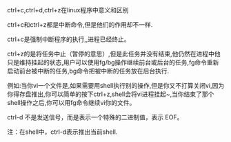 ctrl+c,ctrl+d,ctrl+z在linux程序中意义和区别

ctrl+c和ctrl+z都是中断命令,但是他们的作用却不一样.
 
ctrl+c是强制中断程序的执行,,进程已经终止。
 
ctrl+z的是将任务中止（暂停的意思）,但是此任务并没有结束,他仍然在进程中他只是维持挂起的状态,用户可以使用fg/bg操作继续前台或后台的任务,fg命令重新启动前台被中断的任务,bg命令把被中断的任务放在后台执行.
 
例如:当你vi一个文件是,如果需要用shell执行别的操作,但是你又不打算关闭vi,因为你得存盘推出,你可以简单的按下ctrl+z,shell会将vi进程挂起~,当你结束了那个shell操作之后,你可以用fg命令继续vi你的文件。
 
ctrl-d 不是发送信号，而是表示一个特殊的二进制值，表示 EOF。

注：在shell中，ctrl-d表示推出当前shell.